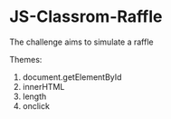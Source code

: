 # JS-Classrom-Raffle
The challenge aims to simulate a raffle


Themes:

1. document.getElementById
2. innerHTML
3. length
4. onclick
